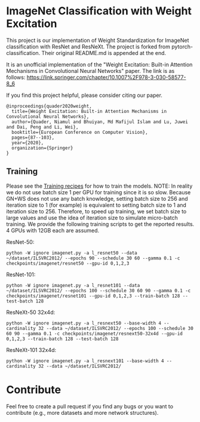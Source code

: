 # ImageNet Classification with Weight Excitation
This project is our implementation of Weight Standardization for ImageNet classification with ResNet and ResNeXt. The project is forked from pytorch-classification. Their original README.md is appended at the end.

It is an unofficial implementation of the "Weight Excitation: Built-in Attention Mechanisms in Convolutional Neural Networks" paper. The link is as follows:
https://link.springer.com/chapter/10.1007%2F978-3-030-58577-8_6

If you find this project helpful, please consider citing our paper.

```
@inproceedings{quader2020weight,
  title={Weight Excitation: Built-in Attention Mechanisms in Convolutional Neural Networks},
  author={Quader, Niamul and Bhuiyan, Md Mafijul Islam and Lu, Juwei and Dai, Peng and Li, Wei},
  booktitle={European Conference on Computer Vision},
  pages={87--103},
  year={2020},
  organization={Springer}
}
```

## Training
Please see the [Training recipes](TRAINING.md) for how to train the models.
NOTE: In reality we do not use batch size 1 per GPU for training since it is so slow. Because GN+WS does not use any batch knowledge, setting batch size to 256 and iteration size to 1 (for example) is equivalent to setting batch size to 1 and iteration size to 256. Therefore, to speed up training, we set batch size to large values and use the idea of iteration size to simulate micro-batch training. We provide the following training scripts to get the reported results. 4 GPUs with 12GB each are assumed.

ResNet-50:
```
python -W ignore imagenet.py -a l_resnet50 --data ~/dataset/ILSVRC2012/ --epochs 90 --schedule 30 60 --gamma 0.1 -c checkpoints/imagenet/resnet50 --gpu-id 0,1,2,3
```
ResNet-101:
```
python -W ignore imagenet.py -a l_resnet101 --data ~/dataset/ILSVRC2012/ --epochs 100 --schedule 30 60 90 --gamma 0.1 -c checkpoints/imagenet/resnet101 --gpu-id 0,1,2,3 --train-batch 128 --test-batch 128
```
ResNeXt-50 32x4d:
```
python -W ignore imagenet.py -a l_resnext50 --base-width 4 --cardinality 32 --data ~/dataset/ILSVRC2012/ --epochs 100 --schedule 30 60 90 --gamma 0.1 -c checkpoints/imagenet/resnext50-32x4d --gpu-id 0,1,2,3 --train-batch 128 --test-batch 128
```

ResNeXt-101 32x4d:
```
python -W ignore imagenet.py -a l_resnext101 --base-width 4 --cardinality 32 --data ~/dataset/ILSVRC2012/ 
```

# Contribute
Feel free to create a pull request if you find any bugs or you want to contribute (e.g., more datasets and more network structures).


